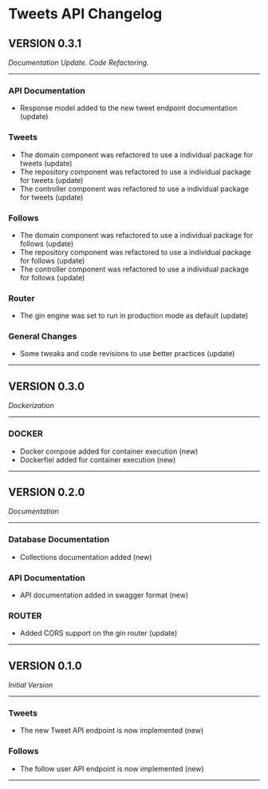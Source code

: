 # Tweets API Changelog

## VERSION 0.3.1
_Documentation Update. Code Refactoring._
<hr>

### API Documentation
* Response model added to the new tweet endpoint documentation (update)

### Tweets
* The domain component was refactored to use a individual package for tweets (update)
* The repository component was refactored to use a individual package for tweets (update)
* The controller component was refactored to use a individual package for tweets (update)

### Follows
* The domain component was refactored to use a individual package for follows (update)
* The repository component was refactored to use a individual package for follows (update)
* The controller component was refactored to use a individual package for follows (update)

### Router
* The gin engine was set to run in production mode as default (update)

### General Changes
* Some tweaks and code revisions to use better practices (update)

<hr>

## VERSION 0.3.0
_Dockerization_
<hr>

### DOCKER
* Docker compose added for container execution (new)
* Dockerfiel added for container execution (new)

<hr>

## VERSION 0.2.0
_Documentation_
<hr>

### Database Documentation
* Collections documentation added (new)

### API Documentation
* API documentation added in swagger format (new)

### ROUTER
* Added CORS support on the gin router (update)

<hr>


## VERSION 0.1.0
_Initial Version_
<hr>

### Tweets
* The new Tweet API endpoint is now implemented (new)

### Follows
* The follow user API endpoint is now implemented (new)

<hr>

